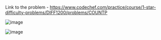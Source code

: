 Link to the problem - https://www.codechef.com/practice/course/1-star-difficulty-problems/DIFF1200/problems/COUNTP


![image](https://github.com/Haleshot/Competitive-Programming/assets/57552973/7ebaf89a-2e55-4c88-b93a-3920e1bfdafe)

![image](https://github.com/Haleshot/Competitive-Programming/assets/57552973/17247067-9155-4008-bba0-849809087710)
